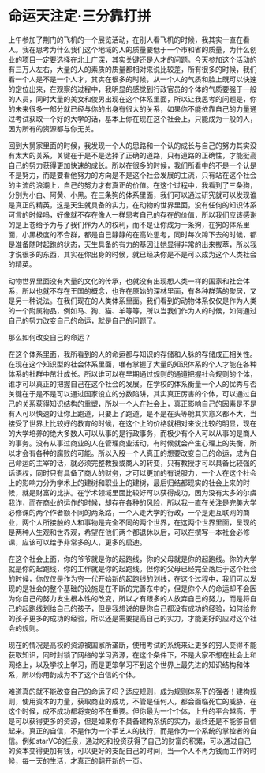 # 命运天注定·三分靠打拼

上午参加了荆门的飞机的一个展览活动，在别人看飞机的时候，我其实一直在看人。我在思考为什么我们这个地域的人的质量要低于一个市和省的质量，为什么创业的项目一定要选择在北上广深，其实关键还是人才的问题。今天参加这个活动的有三万人左右，大量的人的素质的质量都相对来说比较差，所有很多的时候，我们看一个人是不是一个人才，其实在很多的时候，从一个人的气质和脸上既可以快速的定位出来，在观察的过程中，我明显的感觉到行政官员的个体的气质要强于一般的人员，同时大量的美女和俊男出现在这个体系里面，所以让我思考的问题是，你的未来很多一部分就已经与你的出身有很大的关系，如果你不能依靠自己的力量通过考试获取一个好的大学的话，基本上你在现在这个社会上，只能成为一般的人，因为所有的资源都与你无关。

回到大舅家里面的时候，我发现一个人的思路和一个认的成长与自己的努力其实没有太大的关系，关键在于是不是选择了正确的道路，只有道路的正确性，才能挺高自己的努力获得更加快速的成长。所以在很多的时候，我们所看中的不是一个认是不是努力，而是要看他努力的方向是不是这个社会发展的主流，只有站在这个社会的主流的浪潮上，自己的努力才有真正的价值。在这个过程中，我看到了三条狗，分别为小白、阿黄、小黑。在三条狗的体系里面，我们可以通过研究就可以发现谁是真正的精英，这是天生就具备的实力，在动物的世界里面，没有任何的知识体系可言的时候吗，好像就不存在像人一样思考自己的存在的价值，所以我们应该感谢的是上苍给予为与了我们作为人的权利，而不是让你成为一条狗，在狗的体系里面，小黑极度的不合群，都是自己静静的在高处思考，同时每次蹲下去的时候，都是准备随时起跑的状态，天生具备的有力的基因让她显得非常的出来拔萃，所以我才说很多的东西，其实在你出身的时候，就已经决你是不是可以成为这个人类社会的精英。

动物世界里面没有大量的文化的传承，也就没有出现想人类一样的国家和社会体系，所以也就不存在王国的概念，也许在原始的深林里面，有各种群落的聚居，又是另一种说法。在我们现在的人类体系里面。我们看到的动物体系仅仅是作为人类的一个附属物品，例如马、狗、猫、羊等等，所以当我们作为人的时候，如何通过自己的努力改变自己的命运，就是自己的问题了。

那么如何改变自己的命运？

在这个体系里面，我所看到的人的命运都与知识的存储和人脉的存储成正相关性。在现在这个知识型的社会体系里面，唯有掌握了大量的知识体系的个人才能在各种体系的社群中茁壮成长。所以谁可以在早期通过规则的通道把握社会规则的个体，谁才可以真正的把握自己在这个社会的发展。在学校的体系衡量一个人的优秀与否关键在于是不是可以通过国家设立的分数陷阱，其实真正厉害的个体，可以通过自己的关系获得知识结构的重塑，所以一个人在社会上，真正影响自己的因素是不是有人可以快速的让你上跑道，只要上了跑道，是不是在头等舱其实意义都不大，当接受了世界上比较好的教育的时候，在这个上的价格就相对来说比较的明显，现在的大学培养的绝大多数人可以从事的是行政事务，而极少有个人可以从事的是商人的事务。没有从事过商业的人在管理商业活动，有时候就会产生心理上的失衡，所以才会有各种的腐败的可能。所以入股一个人真正的想要改变自己的命运，成为自己命运的主宰的话，就必须完整教授或商人的转变，只有教授才可以具备比较强的话语权，同时只有具备了商人的财务，才可以更加的有说服力，一个人在这个社会上的影响力分为学术上的建树和职业上的建树，最后归结都现实的社会上来的时候，就是财富的比拼。在学术领域里面比较好可以获得成功，因为没有太多的尔虞我诈，而在商业的运作的时候，却存在各种的风险，所以我一直在关注是完美大学必修课的两个作者额不同的两条路，一个人走大学的行政，一个是走互联网的商业，两个人所接触的人和事物是完全不同的两个世界，在这两个世界里面，呈现的是两种人生观和世界观，希望在他们两个都退休以后，可以在撰写一本社会必修课，应该可以给予非常多的人，更多的启迪。

在这个社会上面，你的爷爷就是你的起跑线，你的父母就是你的起跑线。你的大学就是你的起跑线，你的工作就是你的起跑线。但你的父母已经完全落后于这个社会的时候，你仅仅是作为穷一代开始新的起跑线的划线，在这个过程中，我们可以发现的是社会的整个基础的设施是在不断的完善东中的，但是你个人的命运却不会因为你自己的努力发生根本性的改变，所以才有跟多的人放弃自己的努力，而是将自己的起跑线划给自己的孩子，但是我想说的是你自己都没有成功的经验，如何给你的孩子更多的成功的经验，所以还是需要提高自己的实力，才能更好的应对这个社会的规则。

现在的情况是高校的资源被国家所垄断，使用考试的系统来让更多的穷人变得不能获取知识，同时封锁了网络的学习资源，在这个条件下，不是大家不想在社会上和网络上，以及学校上学习，而是更笨学习不到这个世界上最先进的知识结构和体系，所以你用韵成为不了这个自信的个体。

难道真的就不能改变自己的命运了吗？适应规则，成为规则体系下的强者！建构规则，使用资本的力量，获取商业的成功，不管是任何人，都会面临死亡的威胁，在这个时候，成不成功都将变的不在重要。但你最为一个个体，上升的平台越高，于是可以获得更多的资源，但是如果你不具备建构系统的实力，最终还是不能够自信起来。真正的自信，不是作为一个手艺人的执行，而是作为一个系统的掌控者的自信。例如starVC的任泉，通过吃和投资获得了自己的财富的积累，可以通过自己的资本变得更加有钱，可以更好的支配自己的时间，当一个人不再为钱而工作的时候，每一天的生活，才真正的翻开新的一页。
